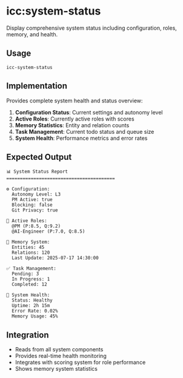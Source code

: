 # icc:system-status

Display comprehensive system status including configuration, roles, memory, and health.

## Usage
```
icc-system-status
```

## Implementation
Provides complete system health and status overview:

1. **Configuration Status**: Current settings and autonomy level
2. **Active Roles**: Currently active roles with scores
3. **Memory Statistics**: Entity and relation counts
4. **Task Management**: Current todo status and queue size
5. **System Health**: Performance metrics and error rates

## Expected Output
```
📊 System Status Report
========================================

⚙️ Configuration:
  Autonomy Level: L3
  PM Active: true
  Blocking: false
  Git Privacy: true

👥 Active Roles:
  @PM (P:8.5, Q:9.2)
  @AI-Engineer (P:7.0, Q:8.5)

🧠 Memory System:
  Entities: 45
  Relations: 120
  Last Update: 2025-07-17 14:30:00

✅ Task Management:
  Pending: 3
  In Progress: 1
  Completed: 12

💚 System Health:
  Status: Healthy
  Uptime: 2h 15m
  Error Rate: 0.02%
  Memory Usage: 45%
```

## Integration
- Reads from all system components
- Provides real-time health monitoring
- Integrates with scoring system for role performance
- Shows memory system statistics